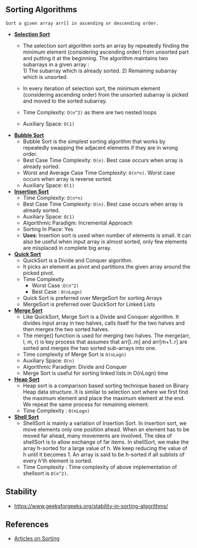 ## Sorting Algorithms

```
Sort a given array arr[] in ascending or descending order.
```

- **[Selection Sort](Selection%20Sort)**
  - The selection sort algorithm sorts an array by repeatedly finding the minimum element (considering ascending order) from unsorted part and putting it at the beginning. The algorithm maintains two subarrays in a given array :  
        1) The subarray which is already sorted.
        2) Remaining subarray which is unsorted.

  - In every iteration of selection sort, the minimum element (considering ascending order) from the unsorted subarray is picked and moved to the sorted subarray.
  - Time Complexity: `O(n^2)` as there are two nested loops
  - Auxiliary Space: `O(1)`
- **[Bubble Sort](Bubble%20Sort)**
  - Bubble Sort is the simplest sorting algorithm that works by repeatedly swapping the adjacent elements if they are in wrong order.
  - Best Case Time Complexity: `O(n)`. Best case occurs when array is already sorted.
  - Worst and Average Case Time Complexity: `O(n*n)`. Worst case occurs when array is reverse sorted.
  - Auxiliary Space: `O(1)`
- **[Insertion Sort](Insertion%20Sort)**
  - Time Complexity: `O(n*n)`
  - Best Case Time Complexity: `O(n)`. Best case occurs when array is already sorted.
  - Auxiliary Space: `O(1)`
  - Algorithmic Paradigm: Incremental Approach
  - Sorting In Place: Yes
  - **Uses**: Insertion sort is used when number of elements is small. It can also be useful when input array is almost sorted, only few elements are misplaced in complete big array.
- **[Quick Sort](Quick%20Sort)**
   - QuickSort is a Divide and Conquer algorithm. 
   - It picks an element as pivot and partitions the given array around the picked pivot.
   - Time Complexity
      - Worst Case :`O(n^2)`
      - Best Case : `O(nLogn)`
   - Quick Sort is preferred over MergeSort for sorting Arrays
   - MergeSort is preferred over QuickSort for Linked Lists
- **[Merge Sort](Merge%20Sort)**
  - Like QuickSort, Merge Sort is a Divide and Conquer algorithm. It divides input array in two halves, calls itself for the two halves and then merges the two sorted halves.
  - The merge() function is used for merging two halves. The merge(arr, l, m, r) is key process that assumes that arr[l..m] and arr[m+1..r] are sorted and merges the two sorted sub-arrays into one.
  - Time complexity of Merge Sort is `O(nLogn)`
  - Auxiliary Space: `O(n)`
  - Algorithmic Paradigm: Divide and Conquer
  - Merge Sort is useful for sorting linked lists in O(nLogn) time
- **[Heap Sort](Heap%20Sort)**
  - Heap sort is a comparison based sorting technique based on Binary Heap data structure. It is similar to selection sort where we first find the maximum element and place the maximum element at the end. We repeat the same process for remaining element.
  - Time Complexity : `O(nLogn)`
- **[Shell Sort](Shell%20Sort)**
  - ShellSort is mainly a variation of Insertion Sort. In insertion sort, we move elements only one position ahead. When an element has to be moved far ahead, many movements are involved. The idea of shellSort is to allow exchange of far items. In shellSort, we make the array h-sorted for a large value of h. We keep reducing the value of h until it becomes 1. An array is said to be h-sorted if all sublists of every h’th element is sorted.
  - Time Complexity : Time complexity of above implementation of shellsort is `O(n^2)`.

## Stability

- https://www.geeksforgeeks.org/stability-in-sorting-algorithms/

## References

- [Articles on Sorting](http://www.geeksforgeeks.org/sorting-algorithms/)
